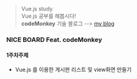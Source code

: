 > Vue.js study <br>
> Vue.js 공부를 해봅시다!<br>
> **codeMonkey** 기술 블로그 --> [my blog](https://jsstudygroup.github.io/jsStudyBlog/)

### NICE BOARD Feat. codeMonkey ###

#### 1주차주제 ####
- Vue.js 를 이용한 게시판 리스트 및 view화면 만들기